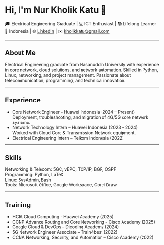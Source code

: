 # Hi, I'm Nur Kholik Katu 👋

🎓 Electrical Engineering Graduate | 💻 ICT Enthusiast | 📚 Lifelong Learner  
📍 Indonesia | 🌐 [LinkedIn](https://linkedin.com/in/nurkholikkatu) | ✉️ kholikkatu@gmail.com  

---

## About Me
Electrical Engineering graduate from Hasanuddin University with experience in core network, cloud solutions, and network automation. Skilled in Python, Linux, networking, and project management. Passionate about telecommunication, programming, and technical innovation.

---

## Experience
- Core Network Engineer – Huawei Indonesia (2024 – Present)  
  Deployment, troubleshooting, and migration of 4G/5G core network systems.  
- Network Technology Intern – Huawei Indonesia (2023 – 2024)  
  Worked with Cloud Core & Transmission Network equipment.  
- Electrical Engineering Intern – Telkom Indonesia (2022)  

---

## Skills
Networking & Telecom: 5GC, vEPC, TCP/IP, BGP, OSPF  
Programming: Python, LaTeX  
Linux: SysAdmin, Bash  
Tools: Microsoft Office, Google Workspace, Corel Draw  

---

## Training
- HCIA Cloud Computing - Huawei Academy (2025)
- CCNP Advance Routing and Core Networking - Cisco Academy (2025)
- Google Cloud & DevOps – Dicoding Academy (2024)  
- 5G Network Engineer Associate – Train4best (2022)  
- CCNA Networking, Security, and Automation – Cisco Academy (2022)  

